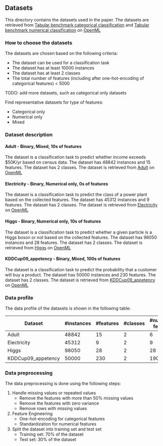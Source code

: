 ## Datasets

This directory contains the datasets used in the paper. The datasets are retrieved from [Tabular benchmark categorical classification](https://www.openml.org/search?type=benchmark&study_type=task&id=334) and [Tabular benchmark numerical classification](https://www.openml.org/search?type=benchmark&study_type=task&id=337) on [OpenML](https://www.openml.org/)

### How to choose the datasets

The datasets are chosen based on the following criteria:

- The dataset can be used for a classification task
- The dataset has at least 10000 instances
- The dataset has at least 2 classes
- The total number of features (including after one-hot-encoding of categorical features) < 5000

TODO: add more datasets, such as categorical only datasets

Find representative datasets for type of features:
- Categorical only
- Numerical only
- Mixed

### Dataset description

#### Adult - Binary, Mixed, 10s of features

The dataset is a classification task to predict whether income exceeds $50K/yr based on census data. The dataset has 48842 instances and 15 features. The dataset has 2 classes. The dataset is retrieved from [Adult](https://www.openml.org/d/1590) on [OpenML](https://www.openml.org/)

#### Electricity - Binary, Numerical only, 0s of features

The dataset is a classification task to predict the class of a power plant based on the collected features. The dataset has 45312 instances and 9 features. The dataset has 2 classes. The dataset is retrieved from [Electricity](https://www.openml.org/d/151) on [OpenML](https://www.openml.org/)


#### Higgs - Binary, Numerical only, 10s of features

The dataset is a classification task to predict whether a given particle is a Higgs boson or not based on the collected features. The dataset has 98050 instances and 28 features. The dataset has 2 classes. The dataset is retrieved from [Higgs](https://www.openml.org/d/23512) on [OpenML](https://www.openml.org/)

#### KDDCup09_appetency - Binary, Mixed, 100s of features

The dataset is a classification task to predict the probability that a customer will buy a product. The dataset has 50000 instances and 230 features. The dataset has 2 classes. The dataset is retrieved from [KDDCup09_appetency](https://www.openml.org/d/1114) on [OpenML](https://www.openml.org/)


### Data profile

The data profile of the datasets is shown in the following table:

| Dataset | #instances | #features | #classes | #numerical features | #categorical features |
| --- | --- | --- | --- | --- | --- |
| Adult | 48842 | 15 | 2 | 6 | 9 |
| Electricity | 45312 | 9 | 2 | 9 | 0 |
| Higgs | 98050 | 28 | 2 | 28 | 0 |
| KDDCup09_appetency | 50000 | 230 | 2 | 190 | 40 |

### Data preprocessing

The data preprocessing is done using the following steps:

1. Handle missing values or repeated values
    - Remove the features with more than 50% missing values
    - Remove the features with zero variance
    - Remove rows with missing values
2. Feature Engineering
    - One-hot-encoding for categorical features
    - Standardization for numerical features
3. Split the dataset into training set and test set
    - Training set: 70% of the dataset
    - Test set: 30% of the dataset